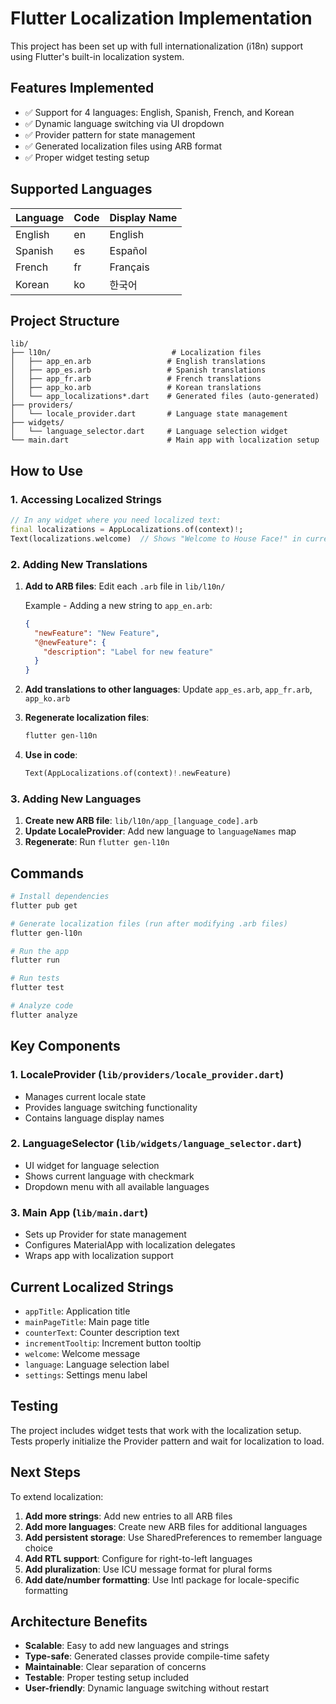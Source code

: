 # Flutter Localization Implementation

This project has been set up with full internationalization (i18n) support using Flutter's built-in localization system.

## Features Implemented

- ✅ Support for 4 languages: English, Spanish, French, and Korean
- ✅ Dynamic language switching via UI dropdown
- ✅ Provider pattern for state management
- ✅ Generated localization files using ARB format
- ✅ Proper widget testing setup

## Supported Languages

| Language | Code | Display Name |
|----------|------|--------------|
| English  | en   | English      |
| Spanish  | es   | Español      |
| French   | fr   | Français     |
| Korean   | ko   | 한국어        |

## Project Structure

```
lib/
├── l10n/                           # Localization files
│   ├── app_en.arb                 # English translations
│   ├── app_es.arb                 # Spanish translations
│   ├── app_fr.arb                 # French translations
│   ├── app_ko.arb                 # Korean translations
│   └── app_localizations*.dart    # Generated files (auto-generated)
├── providers/
│   └── locale_provider.dart       # Language state management
├── widgets/
│   └── language_selector.dart     # Language selection widget
└── main.dart                      # Main app with localization setup
```

## How to Use

### 1. Accessing Localized Strings

```dart
// In any widget where you need localized text:
final localizations = AppLocalizations.of(context)!;
Text(localizations.welcome)  // Shows "Welcome to House Face!" in current language
```

### 2. Adding New Translations

1. **Add to ARB files**: Edit each `.arb` file in `lib/l10n/`
   
   Example - Adding a new string to `app_en.arb`:
   ```json
   {
     "newFeature": "New Feature",
     "@newFeature": {
       "description": "Label for new feature"
     }
   }
   ```

2. **Add translations to other languages**: Update `app_es.arb`, `app_fr.arb`, `app_ko.arb`

3. **Regenerate localization files**:
   ```bash
   flutter gen-l10n
   ```

4. **Use in code**:
   ```dart
   Text(AppLocalizations.of(context)!.newFeature)
   ```

### 3. Adding New Languages

1. **Create new ARB file**: `lib/l10n/app_[language_code].arb`
2. **Update LocaleProvider**: Add new language to `languageNames` map
3. **Regenerate**: Run `flutter gen-l10n`

## Commands

```bash
# Install dependencies
flutter pub get

# Generate localization files (run after modifying .arb files)
flutter gen-l10n

# Run the app
flutter run

# Run tests
flutter test

# Analyze code
flutter analyze
```

## Key Components

### 1. LocaleProvider (`lib/providers/locale_provider.dart`)
- Manages current locale state
- Provides language switching functionality
- Contains language display names

### 2. LanguageSelector (`lib/widgets/language_selector.dart`)
- UI widget for language selection
- Shows current language with checkmark
- Dropdown menu with all available languages

### 3. Main App (`lib/main.dart`)
- Sets up Provider for state management
- Configures MaterialApp with localization delegates
- Wraps app with localization support

## Current Localized Strings

- `appTitle`: Application title
- `mainPageTitle`: Main page title
- `counterText`: Counter description text
- `incrementTooltip`: Increment button tooltip
- `welcome`: Welcome message
- `language`: Language selection label
- `settings`: Settings menu label

## Testing

The project includes widget tests that work with the localization setup. Tests properly initialize the Provider pattern and wait for localization to load.

## Next Steps

To extend localization:

1. **Add more strings**: Add new entries to all ARB files
2. **Add more languages**: Create new ARB files for additional languages
3. **Add persistent storage**: Use SharedPreferences to remember language choice
4. **Add RTL support**: Configure for right-to-left languages
5. **Add pluralization**: Use ICU message format for plural forms
6. **Add date/number formatting**: Use Intl package for locale-specific formatting

## Architecture Benefits

- **Scalable**: Easy to add new languages and strings
- **Type-safe**: Generated classes provide compile-time safety
- **Maintainable**: Clear separation of concerns
- **Testable**: Proper testing setup included
- **User-friendly**: Dynamic language switching without restart
